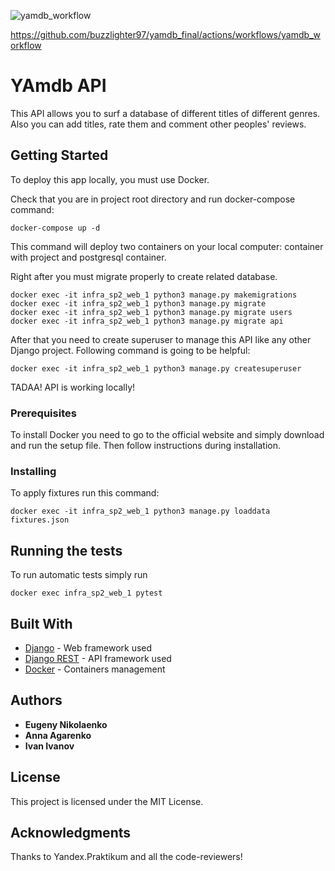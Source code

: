 ![yamdb_workflow](https://github.com/buzzlighter97/yamdb_final/workflows/yamdb_workflow/badge.svg)

https://github.com/buzzlighter97/yamdb_final/actions/workflows/yamdb_workflow

# YAmdb API

This API allows you to surf a database of different titles of different genres. Also you can add titles, rate them and comment other peoples' reviews.

## Getting Started

To deploy this app locally, you must use Docker.

Check that you are in project root directory and run docker-compose command:

```
docker-compose up -d
```
This command will deploy two containers on your local computer: container with project and postgresql container.

Right after you must migrate properly to create related database.
```
docker exec -it infra_sp2_web_1 python3 manage.py makemigrations
docker exec -it infra_sp2_web_1 python3 manage.py migrate
docker exec -it infra_sp2_web_1 python3 manage.py migrate users
docker exec -it infra_sp2_web_1 python3 manage.py migrate api
```

After that you need to create superuser to manage this API like any other Django project. Following command is going to be helpful:

```
docker exec -it infra_sp2_web_1 python3 manage.py createsuperuser
```
TADAA! API is working locally!

### Prerequisites

To install Docker you need to go to the official website and simply download and run the setup file. Then follow instructions during installation.

### Installing
To apply fixtures run this command:
```
docker exec -it infra_sp2_web_1 python3 manage.py loaddata fixtures.json
```

## Running the tests

To run automatic tests simply run
```
docker exec infra_sp2_web_1 pytest
```

## Built With

* [Django](https://docs.djangoproject.com/en/3.1/) - Web framework used
* [Django REST](https://www.django-rest-framework.org/) - API framework used
* [Docker](https://docs.docker.com/) - Containers management

## Authors

* **Eugeny Nikolaenko**
* **Anna Agarenko** 
* **Ivan Ivanov**

## License

This project is licensed under the MIT License.

## Acknowledgments

Thanks to Yandex.Praktikum and all the code-reviewers!
